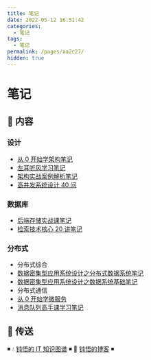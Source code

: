 ```yaml
---
title: 笔记
date: 2022-05-12 16:51:42
categories:
  - 笔记
tags:
  - 笔记
permalink: /pages/aa2c27/
hidden: true
---
```


# 笔记

## 📖 内容

### 设计

- [从 0 开始学架构笔记](03.设计/02.从0开始学架构笔记.md)
- [左耳听风学习笔记](03.设计/04.左耳听风笔记.md)
- [架构实战案例解析笔记](03.设计/07.架构实战案例解析笔记.md)
- [高并发系统设计 40 问](03.设计/10.高并发系统设计40问.md)

### 数据库

- [后端存储实战课笔记](12.数据库/01.后端存储实战课笔记.md)
- [检索技术核心 20 讲笔记](12.数据库/11.检索技术核心20讲笔记.md)

### 分布式

- 分布式综合
- [数据密集型应用系统设计之分布式数据系统笔记](15.分布式/00.分布式综合/01.数据密集型应用系统设计笔记一.md)
- [数据密集型应用系统设计之数据系统基础笔记](15.分布式/00.分布式综合/02.数据密集型应用系统设计笔记二.md)
- 分布式通信
- [从 0 开始学微服务](03.设计/01.从0开始学微服务.md)
- [消息队列高手课学习笔记](15.分布式/21.分布式通信/11.消息队列高手课笔记.md)

## 🚪 传送

◾ 💧 [钝悟的 IT 知识图谱](https://dunwu.github.io/waterdrop/) ◾ 🎯 [钝悟的博客](https://dunwu.github.io/blog/) ◾
